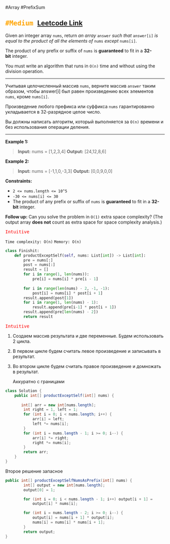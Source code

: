  #Array #PrefixSum

<kbd><span style="color:orange;">#Medium</span> </kbd>
[Leetcode Link](https://leetcode.com/problems/product-of-array-except-self/description/)
---
Given an integer array `nums`, return _an array_ `answer` _such that_ `answer[i]` _is equal to the product of all the elements of_ `nums` _except_ `nums[i]`.

The product of any prefix or suffix of `nums` is **guaranteed** to fit in a **32-bit** integer.

You must write an algorithm that runs in `O(n)` time and without using the division operation.

---
Учитывая целочисленный массив `nums`, верните массив `answer` таким образом, чтобы answer[i] был равен произведению всех элементов `nums`, кроме `nums[i]`.

Произведение любого префикса или суффикса `nums` гарантированно укладывается в 32-разрядное целое число.

Вы должны написать алгоритм, который выполняется за `O(n)` времени и без использования операции деления.

---
**Example 1:**

>**Input:** nums = [1,2,3,4]
>**Output:** [24,12,8,6]

**Example 2:**

>**Input:** nums = [-1,1,0,-3,3]
>**Output:** [0,0,9,0,0]

**Constraints:**

- `2 <= nums.length <= 10^5`
- `-30 <= nums[i] <= 30`
- The product of any prefix or suffix of `nums` is **guaranteed** to fit in a **32-bit** integer.

**Follow up:** Can you solve the problem in `O(1)` extra space complexity? (The output array **does not** count as extra space for space complexity analysis.)

<kbd><span style="color:red;"> Intuitive</span></kbd>


`Time complexity: O(n)`
`Memory: O(n)`

```Python
class Finishit:
	def productExceptSelf(self, nums: List[int]) -> List[int]:
		pre = nums[:]
		post = nums[:]
		result = []
		for i in range(1, len(nums)):
			pre[i] = nums[i] * pre[i - 1]
	
		for i in range(len(nums) - 2, -1, -1):
			post[i] = nums[i] * post[i + 1]
		result.append(post[1])
		for i in range(1, len(nums) - 1):
			result.append(pre[i-1] * post[i + 1])
		result.append(pre[len(nums) - 2])
		return result
```



<kbd><span style="color:red;"> Intuitive</span></kbd>

1. Создаем массив результата и две переменные. Будем использовать 2 цикла.
2. В первом цикле будем считать левое произведение и записывать в результат.
3. Во втором цикле будем считать правое произведение и домножать в результат.

	Аккуратно с границами

```java
class Solution {
    public int[] productExceptSelf(int[] nums) {
        
       int[] arr = new int[nums.length];
        int right = 1, left = 1;
        for (int i = 0; i < nums.length; i++) {
            arr[i] = left;
            left *= nums[i];
        }
        for (int i = nums.length - 1; i >= 0; i--) {
            arr[i] *= right;
            right *= nums[i];
        }
        return arr;
    }
}
```

Второе решение запасное

```java
public int[] productExceptSelfNumsAsPrefix(int[] nums) {
        int[] output = new int[nums.length];
        output[0] = 1;

        for (int i = 0; i < nums.length - 1; i++) output[i + 1] =
            output[i] * nums[i];

        for (int i = nums.length - 2; i >= 0; i--) {
            output[i] = nums[i + 1] * output[i];
            nums[i] = nums[i] * nums[i + 1];
        }
        return output;
}
```